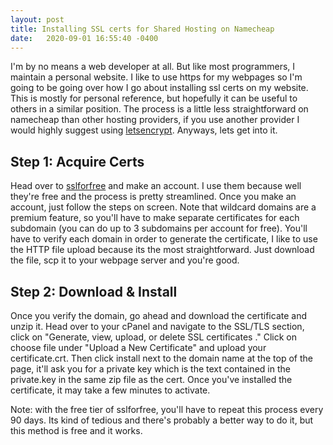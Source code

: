 ```yaml
---
layout: post
title: Installing SSL certs for Shared Hosting on Namecheap
date:   2020-09-01 16:55:40 -0400
---
```

I'm by no means a web developer at all. But like most programmers, I maintain a personal website. I like to use https for my webpages so I'm going to be going over how I go about installing ssl certs on my website. This is mostly for personal reference, but hopefully it can be useful to others in a similar position. The process is a little less straightforward on namecheap than other hosting providers, if you use another provider I would highly suggest using [letsencrypt](https://letsencrypt.org/). Anyways, lets get into it. 

## Step 1: Acquire Certs

Head over to [sslforfree](https://www.sslforfree.com/) and make an account. I use them because well they're free and the process is pretty streamlined. Once you make an account, just follow the steps on screen. Note that wildcard domains are a premium feature, so you'll have to make separate certificates for each subdomain (you can do up to 3 subdomains per account for free). You'll have to verify each domain in order to generate the certificate, I like to use the HTTP file upload because its the most straightforward. Just download the file, scp it to your webpage server and you're good. 

## Step 2: Download & Install

Once you verify the domain, go ahead and download the certificate and unzip it. Head over to your cPanel and navigate to the SSL/TLS section, click on "Generate, view, upload, or delete SSL certificates ." Click on choose file under "Upload a New Certificate" and upload your certificate.crt. Then click install next to the domain name at the top of the page, it'll ask you for a private key which is the text contained in the private.key in the same zip file as the cert. Once you've installed the certificate, it may take a few minutes to activate. 

Note: with the free tier of sslforfree, you'll have to repeat this process every 90 days. Its kind of tedious and there's probably a better way to do it, but this method is free and it works.
